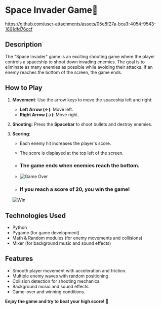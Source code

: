 # Space Invader Game🚀


https://github.com/user-attachments/assets/05e8f27a-bca3-4054-9543-1661dfd76ccf


 
## Description
The "Space Invader" game is an exciting shooting game where the player controls a spaceship to shoot down invading enemies. The goal is to eliminate as many enemies as possible while avoiding their attacks. If an enemy reaches the bottom of the screen, the game ends.

## How to Play
1. **Movement**: Use the arrow keys to move the spaceship left and right:
   - **Left Arrow (←)**: Move left.
   - **Right Arrow (→)**: Move right.

2. **Shooting**: Press the **Spacebar** to shoot bullets and destroy enemies.

3. **Scoring**:
   - Each enemy hit increases the player's score.
   - The score is displayed at the top left of the screen.
   - ### The game ends when enemies reach the bottom.
   - ![Game Over](https://github.com/user-attachments/assets/8e5b3507-a566-4b11-9062-ad9af59fbe41)

   - ### If you reach a score of 20, you win the game!
    ![Win](https://github.com/user-attachments/assets/07dc7127-5a50-49a9-a45b-e0c969f6a61f)

## Technologies Used
- Python
- Pygame (for game development)
- Math & Random modules (for enemy movements and collisions)
- Mixer (for background music and sound effects)

## Features
- Smooth player movement with acceleration and friction.
- Multiple enemy waves with random positioning.
- Collision detection for shooting mechanics.
- Background music and sound effects.
- Game-over and winning conditions.


**Enjoy the game and try to beat your high score!** 🚀




